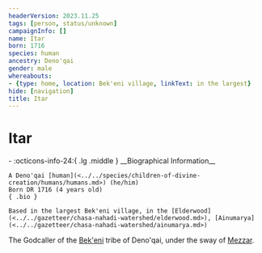 ```yaml
---
headerVersion: 2023.11.25
tags: [person, status/unknown]
campaignInfo: []
name: Itar
born: 1716
species: human
ancestry: Deno'qai
gender: male
whereabouts:
- {type: home, location: Bek'eni village, linkText: in the largest}
hide: [navigation]
title: Itar
---
```

# Itar
<div class="grid cards ext-narrow-margin ext-one-column" markdown>
- :octicons-info-24:{ .lg .middle } __Biographical Information__

    A Deno'qai [human](<../../species/children-of-divine-creation/humans/humans.md>) (he/him)  
    Born DR 1716 (4 years old)  
    { .bio }

    Based in the largest Bek'eni village, in the [Elderwood](<../../gazetteer/chasa-nahadi-watershed/elderwood.md>), [Ainumarya](<../../gazetteer/chasa-nahadi-watershed/ainumarya.md>)
</div>


The Godcaller of the [Bek'eni](<../../groups/deno-qai-tribes/bek-eni.md>) tribe of Deno'qai, under the sway of [Mezzar](<../other-nonhumans/mezzar.md>).

